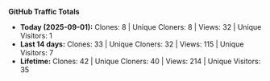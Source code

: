 
**GitHub Traffic Totals**

- **Today (2025-09-01):** Clones: 8 | Unique Cloners: 8 | Views: 32 | Unique Visitors: 1
- **Last 14 days:** Clones: 33 | Unique Cloners: 32 | Views: 115 | Unique Visitors: 7
- **Lifetime:** Clones: 42 | Unique Cloners: 40 | Views: 214 | Unique Visitors: 35
